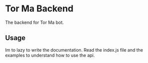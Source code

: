 # Tor Ma Backend
The backend for Tor Ma bot.

## Usage
Im to lazy to write the documentation. Read the index.js file and the examples to understand how to use the api.